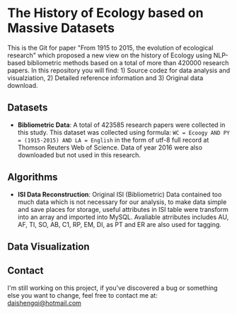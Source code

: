 # The History of Ecology based on Massive Datasets 
This is the Git for paper "From 1915 to 2015, the evolution of ecological research" which proposed a new view on the history of Ecology using NLP-based bibliometric methods based on a total of more than 420000 research papers. In this repository you will find: 1) Source codez for data analysis and visualziation, 2) Detailed reference information and 3) Original data download.

## Datasets
* **Bibliometric Data**: A total of 423585 research papers were collected in this study. This dataset was collected using formula: `WC = Ecoogy AND PY = (1915-2015) AND LA = English` in the form of utf-8 full record at Thomson Reuters Web of Science. Data of year 2016 were also downloaded but not used in this research.

## Algorithms
* **ISI Data Reconstruction**: Original ISI (Bibliometric) Data contained too much data which is not necessary for our analysis, to make data simple and save places for storage, useful attributes in ISI table were transform into an array and imported into MySQL. Avaliable atrributes includes AU, AF, TI, SO, AB, C1, RP, EM, DI, as PT and ER are also used for tagging. 

## Data Visualization

## Contact
I'm still working on this project, if you've discovered a bug or something else you want to change, feel free to contact me at: daishengqi@hotmail.com
